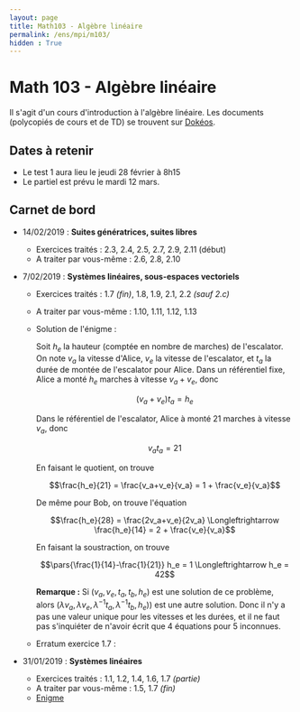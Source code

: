 ```yaml
---
layout: page
title: Math103 - Algèbre linéaire
permalink: /ens/mpi/m103/
hidden : True
---
```



# Math 103 - Algèbre linéaire

Il s'agit d'un cours d'introduction à l'algèbre linéaire. Les documents (polycopiés de cours et de TD) se trouvent sur [Dokéos](http://formation.u-psud.fr).

## Dates à retenir

* Le test 1 aura lieu le jeudi 28 février à 8h15
* Le partiel est prévu le mardi 12 mars.

## Carnet de bord
- <span class="date">14/02/2019 :</span> **Suites génératrices, suites libres**
	* Exercices traités : 2.3, 2.4, 2.5, 2.7, 2.9, 2.11 (début)
    * A traiter par vous-même : 2.6, 2.8, 2.10

- <span class="date">7/02/2019 :</span> **Systèmes linéaires, sous-espaces vectoriels**
	* Exercices traités : 1.7 *(fin)*, 1.8, 1.9, 2.1, 2.2 *(sauf 2.c)*
	* A traiter par vous-même : 1.10, 1.11, 1.12, 1.13
	* Solution de l'énigme : 
		
		Soit $h_e$ la hauteur (comptée en nombre de marches) de l'escalator. On note $v_a$ la vitesse d'Alice, $v_e$ la vitesse de l'escalator, et $t_a$ la durée de montée de l'escalator pour Alice. Dans un référentiel fixe, Alice a monté $h_e$ marches à vitesse $v_a+v_e$, donc
		
		$$(v_a + v_e) t_a = h_e$$
		
		Dans le référentiel de l'escalator, Alice à monté 21 marches à vitesse $v_a$, donc
		
		$$v_a t_a = 21$$
		
		En faisant le quotient, on trouve
		
		$$\frac{h_e}{21} = \frac{v_a+v_e}{v_a} =  1 + \frac{v_e}{v_a}$$
		
		De même pour Bob, on trouve l'équation
		
		$$\frac{h_e}{28} = \frac{2v_a+v_e}{2v_a} \Longleftrightarrow \frac{h_e}{14} =  2 + \frac{v_e}{v_a}$$
		
		En faisant la soustraction, on trouve
		
		$$\pars{\frac{1}{14}-\frac{1}{21}} h_e = 1 \Longleftrightarrow h_e = 42$$
	
		**Remarque :** Si $(v_a, v_e, t_a ,t_b, h_e)$ est une solution de ce problème, alors $(\lambda v_a, \lambda v_e, \lambda^{-1} t_a, \lambda^{-1} t_b, h_e)$) est une autre solution. Donc il n'y a pas une valeur unique pour les vitesses et les durées, et il ne faut pas s'inquiéter de n'avoir écrit que 4 équations pour 5 inconnues.
	* Erratum exercice 1.7 :

- <span class="date">31/01/2019 :</span> **Systèmes linéaires**
	* Exercices traités : 1.1, 1.2, 1.4, 1.6, 1.7 *(partie)*
	* A traiter par vous-même : 1.5, 1.7 *(fin)*
	* [Enigme](http://images.math.cnrs.fr/Janvier-2019-2e-defi.html)		
